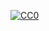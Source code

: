 [![CC0](https://i.creativecommons.org/p/zero/1.0/88x31.png)](https://creativecommons.org/publicdomain/zero/1.0/)
